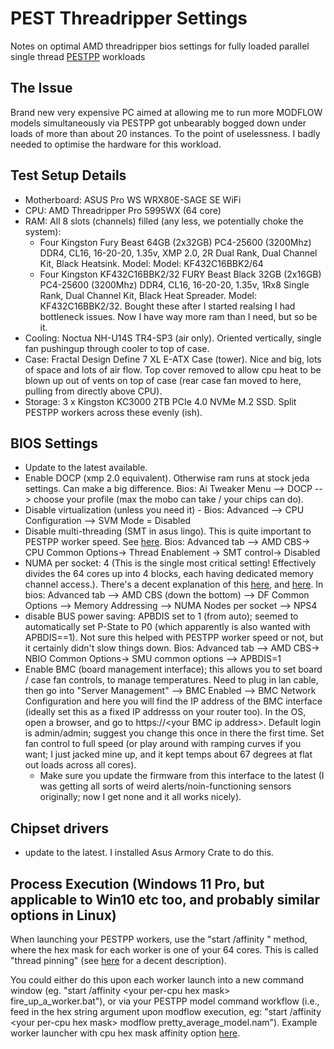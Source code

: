 # PEST Threadripper Settings
Notes on optimal AMD threadripper bios settings for fully loaded parallel single thread [PESTPP](https://github.com/usgs/pestpp) workloads

## The Issue
Brand new very expensive PC aimed at allowing me to run more MODFLOW models simultaneously via PESTPP got unbearably bogged down under loads of more than about 20 instances. To the point of uselessness. I badly needed to optimise the hardware for this workload.

## Test Setup Details
* Motherboard: ASUS Pro WS WRX80E-SAGE SE WiFi
* CPU: AMD Threadripper Pro 5995WX (64 core)
* RAM: All 8 slots (channels) filled (any less, we potentially choke the system):
  - Four Kingston Fury Beast 64GB (2x32GB) PC4-25600 (3200Mhz) DDR4, CL16, 16-20-20, 1.35v, XMP 2.0, 2R Dual Rank, Dual Channel Kit, Black Heatsink. Model: Model: KF432C16BBK2/64
  - Four Kingston KF432C16BBK2/32 FURY Beast Black 32GB (2x16GB) PC4-25600 (3200Mhz) DDR4, CL16, 16-20-20, 1.35v, 1Rx8 Single Rank, Dual Channel Kit, Black Heat Spreader. Model: KF432C16BBK2/32. Bought these after I started realsing I had bottleneck issues. Now I have way more ram than I need, but so be it.
* Cooling: Noctua NH-U14S TR4-SP3 (air  only). Oriented vertically, single fan pushingup  through cooler to top of case.
* Case: Fractal Design Define 7 XL E-ATX Case (tower). Nice and big, lots of space and lots of air flow. Top cover removed to allow cpu heat to be blown up out of vents on top of case (rear case fan moved to here, pulling from directly above CPU).
* Storage: 3 x Kingston KC3000 2TB PCIe 4.0 NVMe M.2 SSD. Split PESTPP workers across these evenly (ish).

## BIOS Settings
* Update to the latest available.
* Enable DOCP (xmp 2.0 equivalent). Otherwise ram runs at stock jeda settings. Can make a big difference. Bios: Ai Tweaker Menu --> DOCP --> choose your profile (max the mobo can take / your chips can do).
* Disable virtualization (unless you need it) - Bios: Advanced --> CPU Configuration --> SVM Mode = Disabled
* Disable multi-threading (SMT in asus lingo). This is quite important to PESTPP worker speed. See [here](https://www.ansys.com/content/dam/company/technology-and-solution-partners/workstation-p620-ansys-white-paper.pdf). Bios: Advanced tab --> AMD CBS-> CPU Common Options-> Thread Enablement -> SMT control-> Disabled
* NUMA per socket: 4 (This is the single most critical setting! Effectively divides the 64 cores up into 4 blocks, each having dedicated memory channel access.). There's a decent explanation of this [here](https://www.ansys.com/content/dam/company/technology-and-solution-partners/workstation-p620-ansys-white-paper.pdf), and [here](https://www.anandtech.com/show/11697/the-amd-ryzen-threadripper-1950x-and-1920x-review/3). In bios: Advanced tab --> AMD CBS (down the bottom) --> DF Common Options --> Memory Addressing --> NUMA Nodes per socket --> NPS4
* disable BUS power saving: APBDIS set to 1 (from auto); seemed to automatically set P-State to P0 (which apparently is also wanted with APBDIS==1). Not sure this helped with PESTPP worker speed or not, but it certainly didn't slow things down. Bios: Advanced tab --> AMD CBS-> NBIO Common Options-> SMU common options --> APBDIS=1
* Enable BMC (board management interface); this allows you to set board / case fan controls, to manage temperatures. Need to plug in lan cable, then go into "Server Management" --> BMC Enabled --> BMC Network Configuration and here you will find the IP address of the BMC interface (ideally set this as a fixed IP addresss on your router too). In the OS, open a browser, and go to https://\<your BMC ip address>. Default login is admin/admin; suggest you change this once in there the first time. Set fan control to full speed (or play around with ramping curves if you want; I just jacked mine up, and it kept temps about 67 degrees at flat out loads across all cores).
  - Make sure you update the firmware from this interface to the latest (I was getting all sorts of weird alerts/noin-functioning sensors originally; now I get none and it all works nicely).

## Chipset drivers
* update to the latest. I installed Asus Armory Crate to do this.

## Process Execution (Windows 11 Pro, but applicable to Win10 etc too, and probably similar options in Linux)
When launching your PESTPP workers, use the "start /affinity <hex mask>" method, where the hex mask for each worker is one of your 64 cores. This is called "thread pinning" (see [here](https://www.ansys.com/content/dam/company/technology-and-solution-partners/workstation-p620-ansys-white-paper.pdf) for a decent description).

You could either do this upon each worker launch into a new command window (eg. "start /affinity \<your per-cpu hex mask> fire_up_a_worker.bat"), or via your PESTPP model command workflow (i.e., feed in the hex string argument upon modflow execution, eg: "start /affinity \<your per-cpu hex mask> modflow pretty_average_model.nam"). Example worker launcher with cpu hex mask affinity option [here](https://github.com/cnicol-gwlogic/pest-threadripper_settings/blob/main/startmodels.py).
